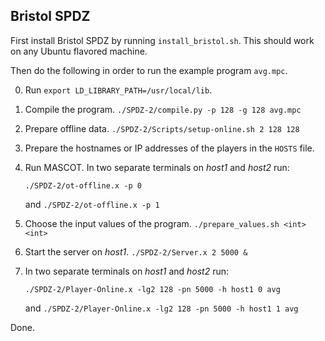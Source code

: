 ## Bristol SPDZ

First install Bristol SPDZ by running `install_bristol.sh`. This should work on any Ubuntu flavored machine.

Then do the following in order to run the example program `avg.mpc`.

0. Run `export LD_LIBRARY_PATH=/usr/local/lib`.

1. Compile the program.
   `./SPDZ-2/compile.py -p 128 -g 128 avg.mpc`

2. Prepare offline data.
   `./SPDZ-2/Scripts/setup-online.sh 2 128 128`

3. Prepare the hostnames or IP addresses of the players in the `HOSTS` file.
   
4. Run MASCOT. In two separate terminals on *host1* and *host2* run:
   ```
   ./SPDZ-2/ot-offline.x -p 0
   ```
   and
   ```./SPDZ-2/ot-offline.x -p 1```

5. Choose the input values of the program.
   `./prepare_values.sh <int> <int>`

6. Start the server on *host1*.
   `./SPDZ-2/Server.x 2 5000 &`

7. In two separate terminals on *host1* and *host2* run:
   ```
   ./SPDZ-2/Player-Online.x -lg2 128 -pn 5000 -h host1 0 avg
   ```
   and
   `./SPDZ-2/Player-Online.x -lg2 128 -pn 5000 -h host1 1 avg`

Done.

